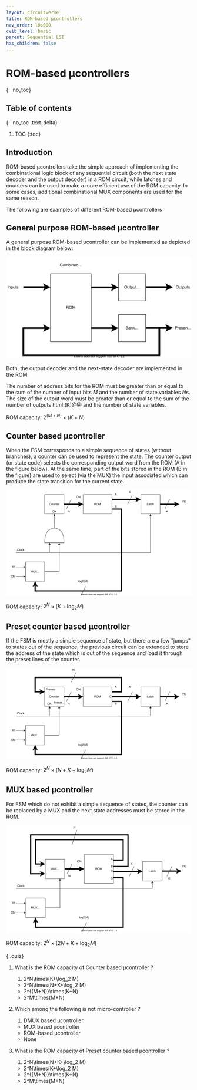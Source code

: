 ```yaml
---
layout: circuitverse
title: ROM-based µcontrollers
nav_order: l0s000
cvib_level: basic
parent: Sequential LSI
has_children: false
---
```



# ROM-based µcontrollers
{: .no_toc}


## Table of contents
{: .no_toc .text-delta}

1. TOC
{:toc}


## Introduction

ROM-based µcontrollers take the simple approach of implementing the combinational logic block of any sequential circuit (both the next state decoder and the output decoder) in a ROM circuit, while latches and counters can be used to make a more efficient use of the ROM capacity. In some cases, additional combinational MUX components are used for the same reason.

The following are examples of different ROM-based µcontrollers


## General purpose ROM-based µcontroller

A general purpose ROM-based µcontroller can be implemented as depicted in the block diagram below:

![General purpose ROM-based microcontroller](/assets/images/seq/rom_general.svg)

Both, the output decoder and the next-state decoder are implemented in the ROM.

The number of address bits for the ROM must be greater than or equal to the sum of the number of input bits $M$ and the number of state variables $N$s. The size of the output word must be greater than or equal to the sum of the number of outputs html:\(K\)@@ and the number of state variables.

ROM capacity: $2^{(M+N)}\times (K+N)$


## Counter based µcontroller

When the FSM corresponds to a simple sequence of states (without branches), a counter can be used to represent the state. The counter output (or state code) selects the corresponding output word from the ROM (A in the figure below). At the same time, part of the bits stored in the ROM (B in the figure) are used to select (via the MUX) the input associated which can produce the state transition for the current state.

![Counter based microcontroller](/assets/images/seq/rom_counter.svg)

ROM capacity: $2^N \times (K+\log_2 M)$


## Preset counter based µcontroller

If the FSM is mostly a simple sequence of state, but there are a few "jumps" to states out of the sequence, the previous circuit can be extended to store the address of the state which is out of the sequence and load it through the preset lines of the counter.

![Preset counter based microcontroller](/assets/images/seq/rom_preset_counter.svg)

ROM capacity: $2^N \times (N+K+\log_2 M)$


## MUX based µcontroller

For FSM which do not exhibit a simple sequence of states, the counter can be replaced by a MUX and the next state addresses must be stored in the ROM.

![MUX based microcontroller](/assets/images/seq/rom_mux.svg)

ROM capacity: $2^N \times (2N+K+\log_2 M)$

{:.quiz}

1. What is the ROM capacity of Counter based µcontroller ?
   1. 2^N\times(K+\log_2 M)
   * 2^N\times(N+K+\log_2 M)
   * 2^{(M+N)}\times(K+N)
   * 2^M\times(M+N)

2. Which among the following is not micro-controller ?
   1. DMUX based µcontroller
   * MUX based µcontroller
   * ROM-based µcontroller
   * None

3. What is the ROM capacity of Preset counter based µcontroller ?
   1. 2^N\times(N+K+\log_2 M)
   * 2^N\times(K+\log_2 M)
   * 2^{(M+N)}\times(K+N)
   * 2^M\times(M+N)